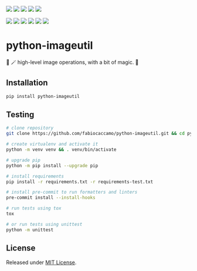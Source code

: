 [![](https://img.shields.io/pypi/pyversions/python-imageutil.svg?color=blue&logo=python&logoColor=white)](https://www.python.org/)
[![](https://img.shields.io/pypi/v/python-imageutil.svg?color=blue&logo=pypi&logoColor=white)](https://pypi.org/project/python-imageutil/)
[![](https://pepy.tech/badge/python-imageutil/month)](https://pepy.tech/project/python-imageutil)
[![](https://img.shields.io/github/stars/fabiocaccamo/python-imageutil?logo=github)](https://github.com/fabiocaccamo/python-imageutil/stargazers)
[![](https://img.shields.io/pypi/l/python-imageutil.svg?color=blue)](https://github.com/fabiocaccamo/python-imageutil/blob/main/LICENSE.txt)

[![](https://results.pre-commit.ci/badge/github/fabiocaccamo/python-imageutil/main.svg)](https://results.pre-commit.ci/latest/github/fabiocaccamo/python-imageutil/main)
[![](https://img.shields.io/github/actions/workflow/status/fabiocaccamo/python-imageutil/test-package.yml?branch=main&label=build&logo=github)](https://github.com/fabiocaccamo/python-imageutil)
[![](https://img.shields.io/codecov/c/gh/fabiocaccamo/python-imageutil?logo=codecov)](https://codecov.io/gh/fabiocaccamo/python-imageutil)
[![](https://img.shields.io/codacy/grade/e387a301748f4877b30dc4443bcadc00?logo=codacy)](https://www.codacy.com/gh/fabiocaccamo/python-imageutil)
[![](https://img.shields.io/codeclimate/maintainability/fabiocaccamo/python-imageutil?logo=code-climate)](https://codeclimate.com/github/fabiocaccamo/python-imageutil/)
[![](https://img.shields.io/badge/code%20style-black-000000.svg)](https://github.com/psf/black)

# python-imageutil
🎩 🪄 high-level image operations, with a bit of magic. 🐰

## Installation
```bash
pip install python-imageutil
```

## Testing
```bash
# clone repository
git clone https://github.com/fabiocaccamo/python-imageutil.git && cd python-imageutil

# create virtualenv and activate it
python -m venv venv && . venv/bin/activate

# upgrade pip
python -m pip install --upgrade pip

# install requirements
pip install -r requirements.txt -r requirements-test.txt

# install pre-commit to run formatters and linters
pre-commit install --install-hooks

# run tests using tox
tox

# or run tests using unittest
python -m unittest
```

## License
Released under [MIT License](LICENSE.txt).
